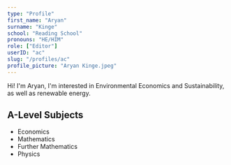 ```yaml
---
type: "Profile"
first_name: "Aryan"
surname: "Kinge"
school: "Reading School"
pronouns: "HE/HIM"
role: ["Editor"]
userID: "ac"
slug: "/profiles/ac"
profile_picture: "Aryan Kinge.jpeg"
---
```


Hi! I'm Aryan, I'm interested in Environmental Economics and Sustainability, as well as renewable energy. 

## A-Level Subjects

- Economics
- Mathematics
- Further Mathematics
- Physics
    